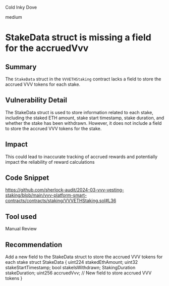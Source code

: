 Cold Inky Dove

medium

# StakeData struct is missing a field for the accruedVvv

## Summary
The `StakeData` struct in the `VVVETHStaking` contract lacks a field to store the accrued VVV tokens for each stake.
## Vulnerability Detail
The StakeData struct is used to store information related to each stake, including the staked ETH amount, stake start timestamp, stake duration, and whether the stake has been withdrawn. However, it does not include a field to store the accrued VVV tokens for the stake.

## Impact
This  could lead to inaccurate tracking of accrued rewards and potentially impact the reliability of reward calculations

## Code Snippet
https://github.com/sherlock-audit/2024-03-vvv-vesting-staking/blob/main/vvv-platform-smart-contracts/contracts/staking/VVVETHStaking.sol#L36
## Tool used

Manual Review

## Recommendation
Add a new field to the StakeData struct to store the accrued VVV tokens for each stake
struct StakeData {
    uint224 stakedEthAmount;
    uint32 stakeStartTimestamp;
    bool stakeIsWithdrawn;
    StakingDuration stakeDuration;
    uint256 accruedVvv; // New field to store accrued VVV tokens
}